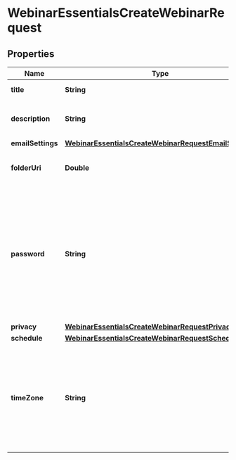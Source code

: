 

# WebinarEssentialsCreateWebinarRequest


## Properties

| Name | Type | Description | Notes |
|------------ | ------------- | ------------- | -------------|
|**title** | **String** | The title of the webinar. |  |
|**description** | **String** | The description of the webinar. |  [optional] |
|**emailSettings** | [**WebinarEssentialsCreateWebinarRequestEmailSettings**](WebinarEssentialsCreateWebinarRequestEmailSettings.md) |  |  [optional] |
|**folderUri** | **Double** | The URI of the webinar&#39;s folder. |  [optional] |
|**password** | **String** | The password when **privacy.view** is &#x60;password&#x60;. Anyone with the password can view the videos generated by streaming to the webinar event. |  [optional] |
|**privacy** | [**WebinarEssentialsCreateWebinarRequestPrivacy**](WebinarEssentialsCreateWebinarRequestPrivacy.md) |  |  [optional] |
|**schedule** | [**WebinarEssentialsCreateWebinarRequestSchedule**](WebinarEssentialsCreateWebinarRequestSchedule.md) |  |  [optional] |
|**timeZone** | **String** | The time zone used in resolving the timestamps that are included in the automatically generated video titles for the webinar. |  [optional] |



